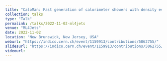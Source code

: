 ```yaml
---
title: "CaloMan: Fast generation of calorimeter showers with density estimation on learned manifolds"
collection: talks
type: "Talk"
permalink: /talks/2022-11-02-ml4jets
venue: "ML4Jets"
date: 2022-11-02
location: "New Brunswick, New Jersey, USA"
weburl: "https://indico.cern.ch/event/1159913/contributions/5062755/"
slidesurl: "https://indico.cern.ch/event/1159913/contributions/5062755/attachments/2539941/4372248/Cresswell_caloman.pdf"
videourl:
---
```

